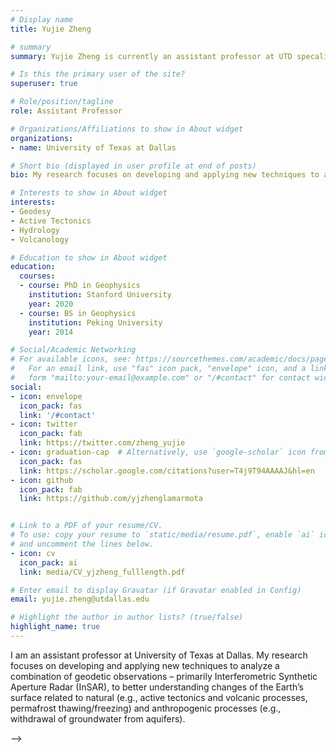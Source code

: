 ```yaml
---
# Display name
title: Yujie Zheng

# summary
summary: Yujie Zheng is currently an assistant professor at UTD specalizing in developing and applying Interferometric Synthetic Aperture Radar (InSAR) techniques to understand underlying processes of the Earth's surface changes.

# Is this the primary user of the site?
superuser: true

# Role/position/tagline
role: Assistant Professor

# Organizations/Affiliations to show in About widget
organizations:
- name: University of Texas at Dallas

# Short bio (displayed in user profile at end of posts)
bio: My research focuses on developing and applying new techniques to analyze a combination of geodetic observations to better understanding changes of the Earth’s surface related to natural and anthropogenic processes. 

# Interests to show in About widget
interests:
- Geodesy
- Active Tectonics
- Hydrology
- Volcanology

# Education to show in About widget
education:
  courses:
  - course: PhD in Geophysics
    institution: Stanford University
    year: 2020
  - course: BS in Geophysics
    institution: Peking University
    year: 2014

# Social/Academic Networking
# For available icons, see: https://sourcethemes.com/academic/docs/page-builder/#icons
#   For an email link, use "fas" icon pack, "envelope" icon, and a link in the
#   form "mailto:your-email@example.com" or "/#contact" for contact widget.
social:
- icon: envelope
  icon_pack: fas
  link: '/#contact'
- icon: twitter
  icon_pack: fab
  link: https://twitter.com/zheng_yujie
- icon: graduation-cap  # Alternatively, use `google-scholar` icon from `ai` icon pack
  icon_pack: fas
  link: https://scholar.google.com/citations?user=T4j9T94AAAAJ&hl=en
- icon: github
  icon_pack: fab
  link: https://github.com/yjzhenglamarmota


# Link to a PDF of your resume/CV.
# To use: copy your resume to `static/media/resume.pdf`, enable `ai` icons in `params.toml`, 
# and uncomment the lines below.
- icon: cv
  icon_pack: ai
  link: media/CV_yjzheng_fulllength.pdf

# Enter email to display Gravatar (if Gravatar enabled in Config)
email: yujie.zheng@utdallas.edu

# Highlight the author in author lists? (true/false)
highlight_name: true
---
```


I am an assistant professor at University of Texas at Dallas. My research focuses on developing and applying new techniques to analyze a combination of geodetic observations – primarily Interferometric Synthetic Aperture Radar (InSAR), to better understanding changes of the Earth’s surface related to natural (e.g., active tectonics and volcanic processes, permafrost thawing/freezing) and anthropogenic processes (e.g., withdrawal of groundwater from aquifers). 
<!-- I am seeking 1 or 2 motivated PhD students to join my research group in Fall 2024. Ever been curious about unlocking the mysteries of our planet using cutting-edge spaceborne geodetic datasets? Our work ranges from diving deep into earthquake cycles and volcanic processes to exploring new frontiers like soil moisture and vegetation growth. If you're interested in developing innovative and scalable algorithms to make sense of the rapidly growing SAR datasets while also dissecting its bias and uncertainties, I'd be interested in speaking with you.  

For more insights on the graduate program at the Department of Geosciences, University of Texas at Dallas, go to https://geosciences.utdallas.edu/graduates/.

Direct inquiries to yujie.zheng@utdallas.edu. --> -->
